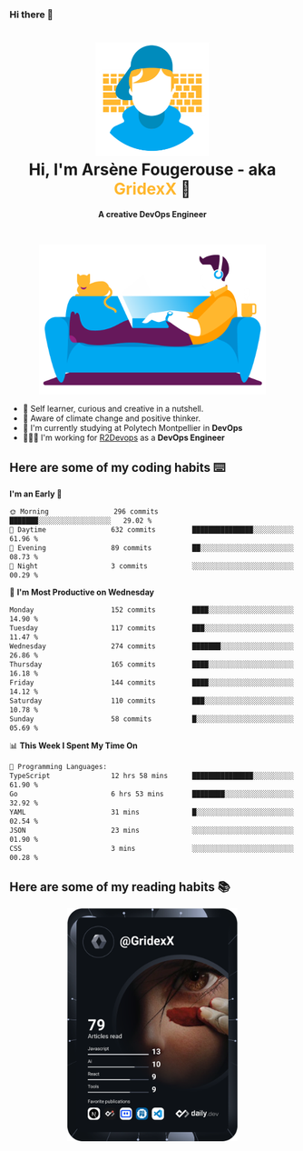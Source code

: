 ### Hi there 👋

<!--
**GridexX/gridexx** is a ✨ _special_ ✨ repository because its `README.md` (this file) appears on your GitHub profile.

Here are some ideas to get you started:

- 🔭 I’m currently working on ...
- 🌱 I’m currently learning ...
- 👯 I’m looking to collaborate on ...
- 🤔 I’m looking for help with ...
- 💬 Ask me about ...
- 📫 How to reach me: ...
- 😄 Pronouns: ...
- ⚡ Fun fact: ...
-->


<!-- Header -->
<h1 align="center">
  <img src="./images/user_profile.png" width="200">
  <br>
  Hi, I'm Arsène Fougerouse - aka <span style="color:#ffb72e">GridexX</span> 👋
</h1>


<p align="center">
  <b>A creative DevOps Engineer </b>
</p>
<br/>
<p align="center">
  <img src="./images/man_couch.png" width="400">
</p>

- 🎨 Self learner, curious and creative in a nutshell. 
- 🌱 Aware of climate change and positive thinker.
- 📕 I'm currently studying at Polytech Montpellier in **DevOps**
- 👨🏻‍💻 I'm working for [R2Devops](https://r2devops.io) as a **DevOps Engineer**


## Here are some of my coding habits ⌨️

<!-- Add a section about tech and Ops stack
  Like this one : https://github.com/Xanthus58#-tech-stack
-->
<!--START_SECTION:waka-->
**I'm an Early 🐤** 

```text
🌞 Morning                296 commits         ███████░░░░░░░░░░░░░░░░░░   29.02 % 
🌆 Daytime                632 commits         ███████████████░░░░░░░░░░   61.96 % 
🌃 Evening                89 commits          ██░░░░░░░░░░░░░░░░░░░░░░░   08.73 % 
🌙 Night                  3 commits           ░░░░░░░░░░░░░░░░░░░░░░░░░   00.29 % 
```
📅 **I'm Most Productive on Wednesday** 

```text
Monday                   152 commits         ████░░░░░░░░░░░░░░░░░░░░░   14.90 % 
Tuesday                  117 commits         ███░░░░░░░░░░░░░░░░░░░░░░   11.47 % 
Wednesday                274 commits         ███████░░░░░░░░░░░░░░░░░░   26.86 % 
Thursday                 165 commits         ████░░░░░░░░░░░░░░░░░░░░░   16.18 % 
Friday                   144 commits         ████░░░░░░░░░░░░░░░░░░░░░   14.12 % 
Saturday                 110 commits         ███░░░░░░░░░░░░░░░░░░░░░░   10.78 % 
Sunday                   58 commits          █░░░░░░░░░░░░░░░░░░░░░░░░   05.69 % 
```


📊 **This Week I Spent My Time On** 

```text
💬 Programming Languages: 
TypeScript               12 hrs 58 mins      ███████████████░░░░░░░░░░   61.90 % 
Go                       6 hrs 53 mins       ████████░░░░░░░░░░░░░░░░░   32.92 % 
YAML                     31 mins             █░░░░░░░░░░░░░░░░░░░░░░░░   02.54 % 
JSON                     23 mins             ░░░░░░░░░░░░░░░░░░░░░░░░░   01.90 % 
CSS                      3 mins              ░░░░░░░░░░░░░░░░░░░░░░░░░   00.28 % 
```


<!--END_SECTION:waka-->

## Here are some of my reading habits 📚
<div  align="center">
  <img src="./images/devcard.svg" width="300">
</div>
